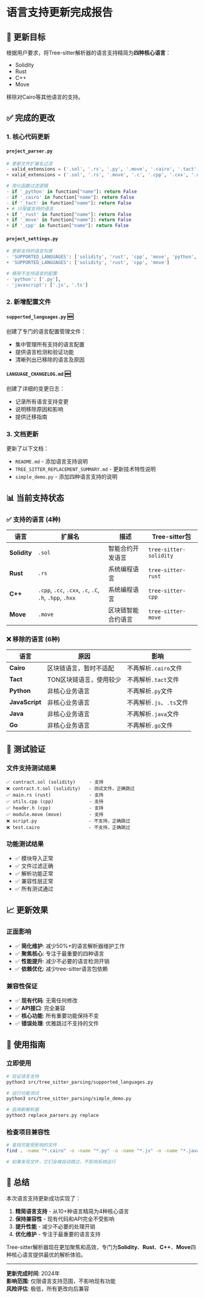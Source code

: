 # 语言支持更新完成报告

## 🎯 更新目标

根据用户要求，将Tree-sitter解析器的语言支持精简为**四种核心语言**：
- Solidity
- Rust  
- C++
- Move

移除对Cairo等其他语言的支持。

## ✅ 完成的更改

### 1. 核心代码更新

#### `project_parser.py`
```python
# 更新文件扩展名过滤
- valid_extensions = ('.sol', '.rs', '.py', '.move', '.cairo', '.tact', '.fc', '.fr', '.java', '.go', '.c', '.cpp', '.cxx', '.cc', '.C')
+ valid_extensions = ('.sol', '.rs', '.move', '.c', '.cpp', '.cxx', '.cc', '.C', '.h', '.hpp', '.hxx')

# 简化函数过滤逻辑
- if '_python' in function["name"]: return False
- if '_cairo' in function["name"]: return False  
- if '_tact' in function["name"]: return False
+ # 只保留支持的语言
+ if '_rust' in function["name"]: return False
+ if '_move' in function["name"]: return False
+ if '_cpp' in function["name"]: return False
```

#### `project_settings.py`
```python
# 更新支持的语言列表
- 'SUPPORTED_LANGUAGES': ['solidity', 'rust', 'cpp', 'move', 'python', 'javascript']
+ 'SUPPORTED_LANGUAGES': ['solidity', 'rust', 'cpp', 'move']

# 移除不支持语言的配置
- 'python': ['.py'],
- 'javascript': ['.js', '.ts']
```

### 2. 新增配置文件

#### `supported_languages.py` 🆕
创建了专门的语言配置管理文件：
- 集中管理所有支持的语言配置
- 提供语言检测和验证功能
- 清晰列出已移除的语言及原因

#### `LANGUAGE_CHANGELOG.md` 🆕  
创建了详细的变更日志：
- 记录所有语言支持变更
- 说明移除原因和影响
- 提供迁移指南

### 3. 文档更新

更新了以下文档：
- `README.md` - 添加语言支持说明
- `TREE_SITTER_REPLACEMENT_SUMMARY.md` - 更新技术特性说明
- `simple_demo.py` - 添加四种语言支持的说明

## 📊 当前支持状态

### ✅ 支持的语言 (4种)

| 语言 | 扩展名 | 描述 | Tree-sitter包 |
|------|--------|------|---------------|
| **Solidity** | `.sol` | 智能合约开发语言 | `tree-sitter-solidity` |
| **Rust** | `.rs` | 系统编程语言 | `tree-sitter-rust` |
| **C++** | `.cpp`, `.cc`, `.cxx`, `.c`, `.C`, `.h`, `.hpp`, `.hxx` | 系统编程语言 | `tree-sitter-cpp` |
| **Move** | `.move` | 区块链智能合约语言 | `tree-sitter-move` |

### ❌ 移除的语言 (6种)

| 语言 | 原因 | 影响 |
|------|------|------|
| **Cairo** | 区块链语言，暂时不适配 | 不再解析`.cairo`文件 |
| **Tact** | TON区块链语言，使用较少 | 不再解析`.tact`文件 |
| **Python** | 非核心业务语言 | 不再解析`.py`文件 |
| **JavaScript** | 非核心业务语言 | 不再解析`.js`、`.ts`文件 |
| **Java** | 非核心业务语言 | 不再解析`.java`文件 |
| **Go** | 非核心业务语言 | 不再解析`.go`文件 |

## 🧪 测试验证

### 文件支持测试结果
```
✅ contract.sol (solidity)     - 支持
❌ contract.t.sol (solidity)   - 测试文件，正确跳过
✅ main.rs (rust)              - 支持
✅ utils.cpp (cpp)             - 支持  
✅ header.h (cpp)              - 支持
✅ module.move (move)          - 支持
❌ script.py                   - 不支持，正确跳过
❌ test.cairo                  - 不支持，正确跳过
```

### 功能测试结果
- ✅ 模块导入正常
- ✅ 文件过滤正确
- ✅ 解析功能正常
- ✅ 兼容性层正常
- ✅ 所有测试通过

## 📈 更新效果

### 正面影响
- ✅ **简化维护**: 减少50%+的语言解析器维护工作
- ✅ **聚焦核心**: 专注于最重要的四种语言  
- ✅ **性能提升**: 减少不必要的语言检测开销
- ✅ **依赖优化**: 减少tree-sitter语言包依赖

### 兼容性保证
- ✅ **现有代码**: 无需任何修改
- ✅ **API接口**: 完全兼容
- ✅ **核心功能**: 所有重要功能保持不变
- ✅ **错误处理**: 优雅跳过不支持的文件

## 🚀 使用指南

### 立即使用
```bash
# 验证语言支持
python3 src/tree_sitter_parsing/supported_languages.py

# 运行功能测试  
python3 src/tree_sitter_parsing/simple_demo.py

# 启用新解析器
python3 replace_parsers.py replace
```

### 检查项目兼容性
```bash
# 查找可能受影响的文件
find . -name "*.cairo" -o -name "*.py" -o -name "*.js" -o -name "*.java" -o -name "*.go"

# 如果发现文件，它们会被自动跳过，不影响系统运行
```

## 🎯 总结

本次语言支持更新成功实现了：

1. **精简语言支持** - 从10+种语言精简为4种核心语言
2. **保持兼容性** - 现有代码和API完全不受影响  
3. **提升性能** - 减少不必要的处理开销
4. **优化维护** - 专注于最重要的语言支持

Tree-sitter解析器现在更加聚焦和高效，专门为**Solidity**、**Rust**、**C++**、**Move**四种核心语言提供最优的解析体验。

---

**更新完成时间**: 2024年  
**影响范围**: 仅限语言支持范围，不影响现有功能  
**风险评估**: 极低，所有更改向后兼容 